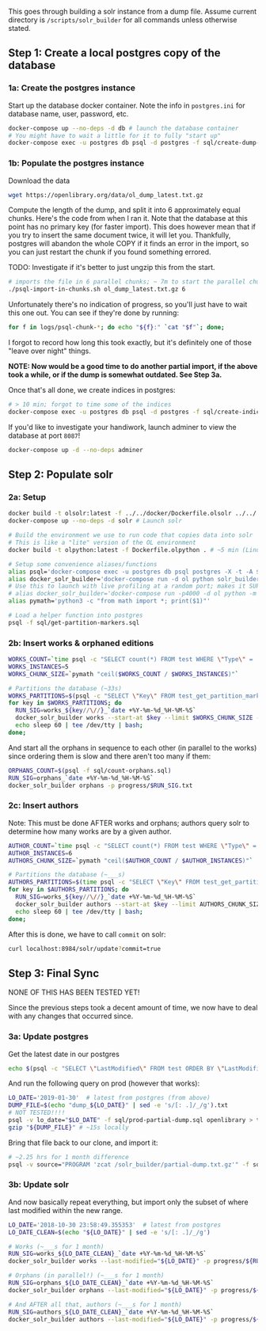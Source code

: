 This goes through building a solr instance from a dump file. Assume current directory is `/scripts/solr_builder` for all commands unless otherwise stated.

## Step 1: Create a local postgres copy of the database

### 1a: Create the postgres instance

Start up the database docker container. Note the info in `postgres.ini` for database name, user, password, etc.

```bash
docker-compose up --no-deps -d db # launch the database container
# You might have to wait a little for it to fully "start up"
docker-compose exec -u postgres db psql -d postgres -f sql/create-dump-table.sql # create the "test" table to store the dump
```

### 1b: Populate the postgres instance

Download the data
```bash
wget https://openlibrary.org/data/ol_dump_latest.txt.gz
```

Compute the length of the dump, and split it into 6 approximately equal chunks. Here's the code from when I ran it. Note that the database at this point has no primary key (for faster import). This does however mean that if you try to insert the same document twice, it will let you. Thankfully, postgres will abandon the whole COPY if it finds an error in the import, so you can just restart the chunk if you found something errored.

TODO: Investigate if it's better to just ungzip this from the start.

```bash
# imports the file in 6 parallel chunks; ~ 7m to start the parallel chunks
./psql-import-in-chunks.sh ol_dump_latest.txt.gz 6
```

Unfortunately there's no indication of progress, so you'll just have to wait this one out. You can see if they're done by running:

```bash
for f in logs/psql-chunk-*; do echo "${f}:" `cat "$f"`; done;
```

I forgot to record how long this took exactly, but it's definitely one of those "leave over night" things.

**NOTE: Now would be a good time to do another partial import, if the above took a while, or if the dump is somewhat outdated. See Step 3a.**

Once that's all done, we create indices in postgres:

```bash
# > 10 min; forgot to time some of the indices
docker-compose exec -u postgres db psql -d postgres -f sql/create-indices.sql
```

If you'd like to investigate your handiwork, launch adminer to view the database at port `8087`!

```bash
docker-compose up -d --no-deps adminer
```

## Step 2: Populate solr

### 2a: Setup

```bash
docker build -t olsolr:latest -f ../../docker/Dockerfile.olsolr ../../ # same as openlibrary
docker-compose up --no-deps -d solr # Launch solr

# Build the environment we use to run code that copies data into solr
# This is like a "lite" version of the OL environment
docker build -t olpython:latest -f Dockerfile.olpython . # ~5 min (Linux/Jan 2019)

# Setup some convenience aliases/functions
alias psql='docker-compose exec -u postgres db psql postgres -X -t -A $1'
alias docker_solr_builder='docker-compose run -d ol python solr_builder.py $1'
# Use this to launch with live profiling at a random port; makes it SUPER easy to check progress/bottlenecks
# alias docker_solr_builder='docker-compose run -p4000 -d ol python -m cprofilev -a 0.0.0.0 solr_builder.py $1'
alias pymath='python3 -c "from math import *; print($1)"'

# Load a helper function into postgres
psql -f sql/get-partition-markers.sql
```

### 2b: Insert works & orphaned editions

```bash
WORKS_COUNT=`time psql -c "SELECT count(*) FROM test WHERE \"Type\" = '/type/work'"` # ~25s
WORKS_INSTANCES=5
WORKS_CHUNK_SIZE=`pymath "ceil($WORKS_COUNT / $WORKS_INSTANCES)"`

# Partitions the database (~33s)
WORKS_PARTITIONS=$(psql -c "SELECT \"Key\" FROM test_get_partition_markers('/type/work', $WORKS_CHUNK_SIZE);")
for key in $WORKS_PARTITIONS; do
  RUN_SIG=works_${key//\//}_`date +%Y-%m-%d_%H-%M-%S`
  docker_solr_builder works --start-at $key --limit $WORKS_CHUNK_SIZE -p progress/$RUN_SIG.txt
  echo sleep 60 | tee /dev/tty | bash;
done;
```

And start all the orphans in sequence to each other (in parallel to the works) since ordering them is slow and there aren't too many if them:

```bash
ORPHANS_COUNT=$(psql -f sql/count-orphans.sql)
RUN_SIG=orphans_`date +%Y-%m-%d_%H-%M-%S`
docker_solr_builder orphans -p progress/$RUN_SIG.txt
```

### 2c: Insert authors

Note: This must be done AFTER works and orphans; authors query solr to determine how many works are by a given author.

```bash
AUTHOR_COUNT=`time psql -c "SELECT count(*) FROM test WHERE \"Type\" = '/type/author'"` # ~25s
AUTHOR_INSTANCES=6
AUTHORS_CHUNK_SIZE=`pymath "ceil($AUTHOR_COUNT / $AUTHOR_INSTANCES)"`

# Partitions the database (~___s)
AUTHORS_PARTITIONS=$(time psql -c "SELECT \"Key\" FROM test_get_partition_markers('/type/author', $AUTHORS_CHUNK_SIZE)")
for key in $AUTHORS_PARTITIONS; do
  RUN_SIG=works_${key//\//}_`date +%Y-%m-%d_%H-%M-%S`
  docker_solr_builder authors --start-at $key --limit AUTHORS_CHUNK_SIZE -p progress/$RUN_SIG.txt
  echo sleep 60 | tee /dev/tty | bash;
done;
```

After this is done, we have to call `commit` on solr:

```bash
curl localhost:8984/solr/update?commit=true
```

## Step 3: Final Sync

NONE OF THIS HAS BEEN TESTED YET!

Since the previous steps took a decent amount of time, we now have to deal with any changes that occurred since.

### 3a: Update postgres

Get the latest date in our postgres

```bash
echo $(psql -c "SELECT \"LastModified\" FROM test ORDER BY \"LastModified\" DESC LIMIT 1")
```

And run the following query on prod (however that works):

```bash
LO_DATE='2019-01-30'  # latest from postgres (from above)
DUMP_FILE=$(echo "dump_${LO_DATE}" | sed -e 's/[: .]/_/g').txt
# NOT TESTED!!!!
psql -v lo_date="$LO_DATE" -f sql/prod-partial-dump.sql openlibrary > test_partial_dump.txt
gzip "${DUMP_FILE}" # ~15s locally
```

Bring that file back to our clone, and import it:

```bash
# ~2.25 hrs for 1 month difference
psql -v source="PROGRAM 'zcat /solr_builder/partial-dump.txt.gz'" -f sql/import-partial.sql
```

### 3b: Update solr 
And now basically repeat everything, but import only the subset of where last modified within the new range.

```bash
LO_DATE='2018-10-30 23:58:49.355353'  # latest from postgres
LO_DATE_CLEAN=$(echo "${LO_DATE}" | sed -e 's/[: .]/_/g')

# Works (~___s for 1 month)
RUN_SIG=works_${LO_DATE_CLEAN}_`date +%Y-%m-%d_%H-%M-%S`
docker_solr_builder works --last-modified="${LO_DATE}" -p progress/${RUN_SIG}.txt

# Orphans (in parallel!) (~___s for 1 month)
RUN_SIG=orphans_${LO_DATE_CLEAN}_`date +%Y-%m-%d_%H-%M-%S`
docker_solr_builder orphans --last-modified="${LO_DATE}" -p progress/${RUN_SIG}.txt

# And AFTER all that, authors (~___s for 1 month)
RUN_SIG=authors_${LO_DATE_CLEAN}_`date +%Y-%m-%d_%H-%M-%S`
docker_solr_builder authors --last-modified="${LO_DATE}" -p progress/${RUN_SIG}.txt
```

